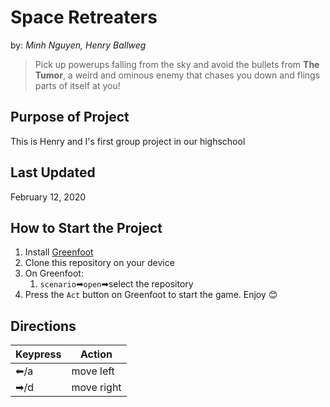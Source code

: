 # Space Retreaters
by: _Minh Nguyen, Henry Ballweg_

> Pick up powerups falling from the sky and avoid the bullets from __The Tumor__, a weird and ominous enemy that chases you down and flings parts of itself at you!

## Purpose of Project

This is Henry and I's first group project in our highschool

## Last Updated

February 12, 2020

## How to Start the Project

1. Install [Greenfoot](https://www.greenfoot.org/download)
1. Clone this repository on your device
1. On Greenfoot:
	1. `scenario`➡`open`➡select the repository
1. Press the `Act` button on Greenfoot to start the game. Enjoy 😊

## Directions
| Keypress | Action |
|---|---|
|⬅/a|move left|
|➡/d|move right|
